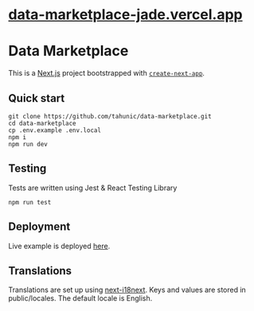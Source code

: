 # [data-marketplace-jade.vercel.app](https://data-marketplace-jade.vercel.app)

# Data Marketplace

This is a [Next.js](https://nextjs.org/) project bootstrapped with [`create-next-app`](https://github.com/vercel/next.js/tree/canary/packages/create-next-app).

## Quick start

```
git clone https://github.com/tahunic/data-marketplace.git
cd data-marketplace
cp .env.example .env.local
npm i
npm run dev
```

## Testing

Tests are written using Jest & React Testing Library

```
npm run test
```

## Deployment

Live example is deployed [here](https://data-marketplace-jade.vercel.app).

## Translations

Translations are set up using [next-i18next](https://github.com/i18next/next-i18next). Keys and values are stored in
public/locales. The default locale is English.

